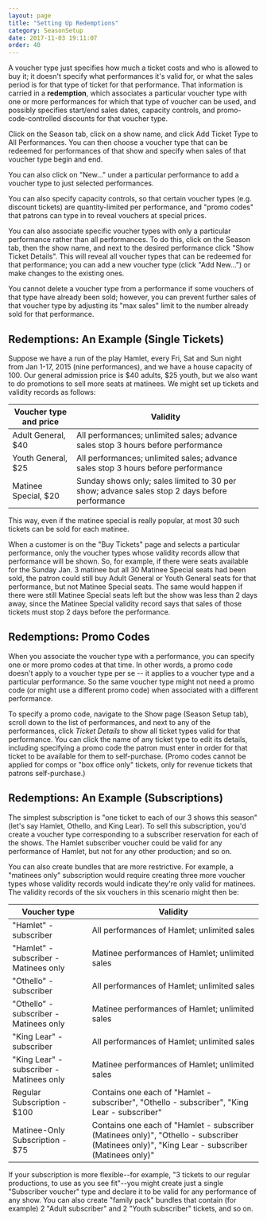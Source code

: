 ```yaml
---
layout: page
title: "Setting Up Redemptions"
category: SeasonSetup
date: 2017-11-03 19:11:07
order: 40
---
```



A voucher type just specifies how much a ticket costs and who is allowed to buy it; it doesn't specify what performances it's valid for, or what the sales period is for that type of ticket for that performance. That information is carried in a **redemption**, which associates a particular voucher type with one or more performances for which that type of voucher can be used, and possibly specifies start/end sales dates, capacity controls, and promo-code-controlled discounts for that voucher type.

Click on the Season tab, click on a show name, and click Add Ticket Type to All Performances.  You can then choose a voucher type that can be redeemed for performances of that show and specify when sales of that voucher type begin and end.

You can also click on "New..." under a particular performance to add a voucher type to just selected performances.

You can also specify capacity controls, so that certain voucher types (e.g. discount tickets) are quantity-limited per performance, and "promo codes" that patrons can type in to reveal vouchers at special prices.

You can also associate specific voucher types with only a particular performance rather than all performances.  To do this, click on the Season tab, then the show name, and next to the desired performance click "Show Ticket Details".  This will reveal all voucher types that can be redeemed for that performance; you can add a new voucher type (click "Add New...") or make changes to the existing ones.  

You cannot delete a voucher type from a performance if some vouchers of that type have already been sold; however, you can prevent further sales of that voucher type by adjusting its "max sales" limit to the number already sold for that performance.

## Redemptions: An Example (Single Tickets)

Suppose we have a run of the play Hamlet, every Fri, Sat and Sun night from Jan 1-17, 2015 (nine performances), and we have a house capacity of 100.  Our general admission price is $40 adults, $25 youth, but we also want to do promotions to sell more seats at matinees.  We might set up tickets and validity records as follows:

| Voucher type and price | Validity |
|------------------------|----------|
| Adult General, $40     | All performances; unlimited sales; advance sales stop 3 hours before performance |
| Youth General, $25     | All performances; unlimited sales; advance sales stop 3 hours before performance |
| Matinee Special, $20   | Sunday shows only; sales limited to 30 per show; advance sales stop 2 days before performance |

This way, even if the matinee special is really popular, at most 30 such tickets can be sold for each matinee.

When a customer is on the "Buy Tickets" page and selects a particular
performance, only the voucher types whose validity records allow that
performance will be shown.  So, for example, if there were seats
available for the Sunday Jan. 3 matinee but all 30 Matinee Special seats
had been sold, the patron could still buy Adult General or Youth General
seats for that performance, but not Matinee Special seats.  The same
would happen if there were still Matinee Special seats left but the show
was less than 2 days away, since the Matinee Special validity record
says that sales of those tickets must stop 2 days before the
performance.

## Redemptions: Promo Codes

When you associate the voucher type with a performance, you can specify
one or more promo codes at that time. In other words, a promo code
doesn't apply to a voucher type per se -- it applies to a voucher type
and a particular performance. So the same voucher type might not need a
promo code (or might use a different promo code) when associated with a
different performance.

To specify a promo code, navigate to the Show page (Season Setup tab),
scroll down to the list of performances, and next to any of the
performances, click _Ticket Details_ to show all ticket types valid for
that performance.  You can click the name of any ticket type to edit its
details, including specifying a promo code the patron must enter in
order for that ticket to be available for them to self-purchase.  (Promo
codes cannot be applied for comps or "box office only" tickets, only for
revenue tickets that patrons self-purchase.)

## Redemptions: An Example (Subscriptions)

 The simplest subscription is "one ticket to each of our 3 shows this season" (let's say Hamlet, Othello, and King Lear).  To sell this subscription, you'd create a voucher type corresponding to a subscriber reservation for each of the shows.  The Hamlet subscriber voucher could be valid for any performance of Hamlet, but not for any other production; and so on.

You can also create bundles that are more restrictive.  For example, a "matinees only" subscription would require creating three more voucher types whose validity records would indicate they're only valid for matinees.  The validity records of the six vouchers in this scenario might then be:

| Voucher type | Validity |
|------------------------|----------|
| "Hamlet" - subscriber | All performances of Hamlet; unlimited sales |
| "Hamlet" - subscriber - Matinees only | Matinee performances of Hamlet; unlimited sales |
| "Othello" - subscriber | All performances of Hamlet; unlimited sales |
| "Othello" - subscriber - Matinees only | Matinee performances of Hamlet; unlimited sales |
| "King Lear" - subscriber | All performances of Hamlet; unlimited sales |
| "King Lear" - subscriber - Matinees only | Matinee performances of Hamlet; unlimited sales |
| Regular Subscription - $100 | Contains one each of "Hamlet - subscriber", "Othello - subscriber", "King Lear - subscriber" |
| Matinee-Only Subscription - $75 | Contains one each of "Hamlet - subscriber (Matinees only)", "Othello - subscriber (Matinees only)", "King Lear - subscriber (Matinees only)" |

If your subscription is more flexible--for example, "3 tickets to our
regular productions, to use as you see fit"--you might create just a
single "Subscriber voucher" type and declare it to be valid for any
performance of any show.  You can also create "family pack" bundles that
contain (for example) 2 "Adult subscriber" and 2 "Youth subscriber"
tickets, and so on.


